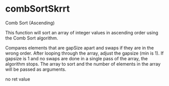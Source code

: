 # combSortSkrrt
Comb Sort (Ascending)

This function will sort an array of integer values in ascending order using the Comb Sort algorithm.

Compares elements that are gapSize apart and swaps if they are in the wrong order. After looping through the array, adjust the gapsize (min is 1). 
If gapsize is 1 and no swaps are done in a single pass of the array, the algorithm stops.
The array to sort and the number of elements in the array will be passed as arguments. 

no ret value 
